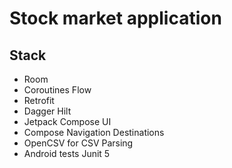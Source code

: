 # Stock market application
## Stack
* Room
* Coroutines Flow
* Retrofit
* Dagger Hilt
* Jetpack Compose UI
* Compose Navigation Destinations
* OpenCSV for CSV Parsing
* Android tests Junit 5